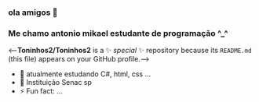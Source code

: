 ### ola amigos 👋
### Me chamo antonio mikael estudante de programação ^_^

<--**Toninhos2/Toninhos2** is a ✨ _special_ ✨ repository because its `README.md` (this file) appears on your GitHub profile.-->


- 🤔 atualmente estudando C#, html, css ...
- 🏦 Instituição Senac sp 
- ⚡ Fun fact: ...

